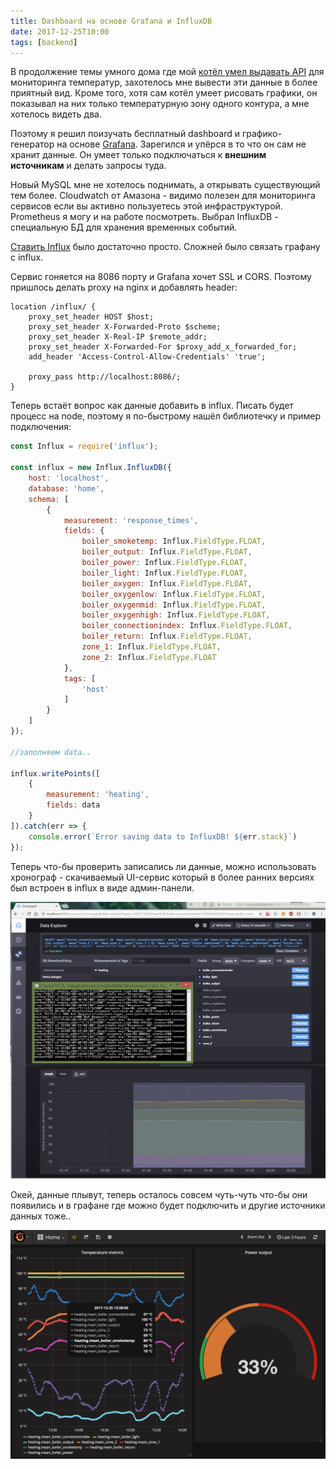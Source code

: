 ```yaml
---
title: Dashboard на основе Grafana и InfluxDB
date: 2017-12-25T10:00
tags: [backend]
---
```


В продолжение темы умного дома где мой [котёл умел выдавать API](https://kurapov.ee/rus/technology/gadgets/smart_home_pellet_burner_RTB30/) для мониторинга температур, захотелось мне вывести эти данные в более приятный вид. Кроме того, хотя сам котёл умеет рисовать графики, он показывал на них только температурную зону одного контура, а мне хотелось видеть два.

Поэтому я решил поизучать бесплатный dashboard и графико-генератор на основе [Grafana](http://grafana.net/). Зарегился и упёрся в то что он сам не хранит данные. Он умеет только подключаться к **внешним источникам** и делать запросы туда. 

Новый MySQL мне не хотелось поднимать, а открывать существующий тем более. Cloudwatch от Амазона - видимо полезен для мониторинга сервисов если вы активно пользуетесь этой инфраструктурой. Prometheus я могу и на работе посмотреть. Выбрал InfluxDB - специальную БД для хранения временных событий.

[Ставить Influx](https://docs.influxdata.com/influxdb/v1.4/introduction/installation/) было достаточно просто. Сложней было связать графану с influx.

Сервис гоняется на 8086 порту и Grafana хочет SSL и CORS. Поэтому пришлось делать proxy на nginx и добавлять header:  

```
location /influx/ {
    proxy_set_header HOST $host;
    proxy_set_header X-Forwarded-Proto $scheme;
    proxy_set_header X-Real-IP $remote_addr;
    proxy_set_header X-Forwarded-For $proxy_add_x_forwarded_for;
    add_header 'Access-Control-Allow-Credentials' 'true';

    proxy_pass http://localhost:8086/;
}
```

Теперь встаёт вопрос как данные добавить в influx. Писать будет процесс на node, поэтому я по-быстрому нашёл библиотечку и пример подключения: 

```js
const Influx = require('influx');

const influx = new Influx.InfluxDB({
	host: 'localhost',
	database: 'home',
	schema: [
		{
			measurement: 'response_times',
			fields: {
				boiler_smoketemp: Influx.FieldType.FLOAT,
				boiler_output: Influx.FieldType.FLOAT,
				boiler_power: Influx.FieldType.FLOAT,
				boiler_light: Influx.FieldType.FLOAT,
				boiler_oxygen: Influx.FieldType.FLOAT,
				boiler_oxygenlow: Influx.FieldType.FLOAT,
				boiler_oxygenmid: Influx.FieldType.FLOAT,
				boiler_oxygenhigh: Influx.FieldType.FLOAT,
				boiler_connectionindex: Influx.FieldType.FLOAT,
				boiler_return: Influx.FieldType.FLOAT,
				zone_1: Influx.FieldType.FLOAT,
				zone_2: Influx.FieldType.FLOAT
			},
			tags: [
				'host'
			]
		}
	]
});

//заполняем data..

influx.writePoints([
	{
		measurement: 'heating',
		fields: data
	}
]).catch(err => {
	console.error(`Error saving data to InfluxDB! ${err.stack}`)
});
```

Теперь что-бы проверить записались ли данные, можно использовать хронограф - скачиваемый UI-сервис который в более ранних версиях был встроен в influx в виде админ-панели.

![](img/Pasted%20image%2020241016133602.png)

Окей, данные плывут, теперь осталось совсем чуть-чуть что-бы они появились и в графане где можно будет подключить и другие источники данных тоже..

![](img/Pasted%20image%2020241016133611.png)